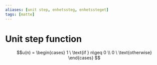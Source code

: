 ```yaml
---
aliases: [unit step, enhetssteg, enhetssteget]
tags: [matte]
---
```

# Unit step function
$$u(n) = \begin{cases} 1 \ \text{if } n\geq 0 \\ 0 \ \text{otherwise} \end{cases} $$

